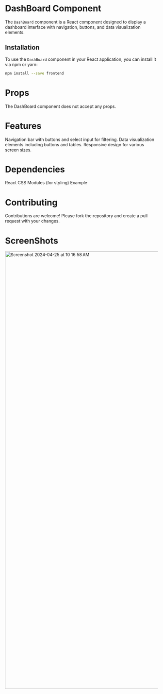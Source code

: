 # DashBoard Component

The `DashBoard` component is a React component designed to display a dashboard interface with navigation, buttons, and data visualization elements.

## Installation

To use the `DashBoard` component in your React application, you can install it via npm or yarn:

```bash
npm install --save frontend
```
# Props

The DashBoard component does not accept any props.

# Features

Navigation bar with buttons and select input for filtering.
Data visualization elements including buttons and tables.
Responsive design for various screen sizes.
# Dependencies

React
CSS Modules (for styling)
Example

# Contributing

Contributions are welcome! Please fork the repository and create a pull request with your changes.

# ScreenShots
<img width="1440" alt="Screenshot 2024-04-25 at 10 16 58 AM" src="https://github.com/Prateek-Fst/DashBoard/assets/147906999/21a4f805-6724-47c6-8e81-f44049cf2215">


